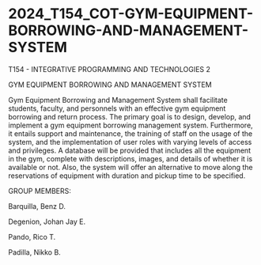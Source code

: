 # 2024_T154_COT-GYM-EQUIPMENT-BORROWING-AND-MANAGEMENT-SYSTEM

T154 - INTEGRATIVE PROGRAMMING AND TECHNOLOGIES 2

GYM EQUIPMENT BORROWING AND MANAGEMENT SYSTEM

Gym Equipment Borrowing and Management System shall facilitate students, faculty, and personnels with an effective gym equipment borrowing and return process. The primary goal is to design, develop, and implement a gym equipment borrowing management system. Furthermore, it entails support and maintenance, the training of staff on the usage of the system, and the implementation of user roles with varying levels of access and privileges. A database will be provided that includes all the equipment in the gym, complete with descriptions, images, and details of whether it is available or not. Also, the system will offer an alternative to move along the reservations of equipment with duration and pickup time to be specified.

GROUP MEMBERS:

Barquilla, Benz D.

Degenion, Johan Jay E.

Pando, Rico T.

Padilla, Nikko B.

